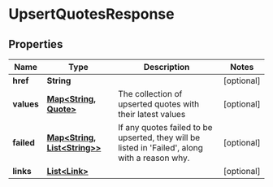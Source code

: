 

# UpsertQuotesResponse

## Properties

Name | Type | Description | Notes
------------ | ------------- | ------------- | -------------
**href** | **String** |  |  [optional]
**values** | [**Map&lt;String, Quote&gt;**](Quote.md) | The collection of upserted quotes with their latest values |  [optional]
**failed** | [**Map&lt;String, List&lt;String&gt;&gt;**](List.md) | If any quotes failed to be upserted, they will be listed in &#39;Failed&#39;, along  with a reason why. |  [optional]
**links** | [**List&lt;Link&gt;**](Link.md) |  |  [optional]



